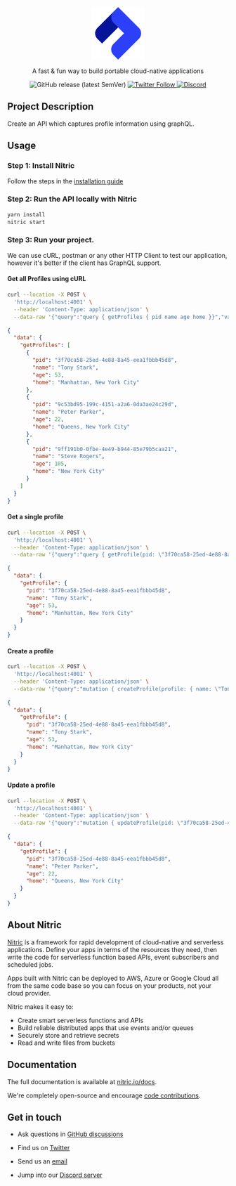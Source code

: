 <p align="center">
  <a href="https://nitric.io">
    <img src="https://raw.githubusercontent.com/nitrictech/nitric/main/docs/assets/nitric-logo.svg" width="120" alt="Nitric Logo"/>
  </a>
</p>

<p align="center">
  A fast & fun way to build portable cloud-native applications
</p>

<p align="center">
  <img alt="GitHub release (latest SemVer)" src="https://img.shields.io/github/v/release/nitrictech/nitric?sort=semver">
  <a href="https://twitter.com/nitric_io">
    <img alt="Twitter Follow" src="https://img.shields.io/twitter/follow/nitric_io?label=Follow&style=social">
  </a>
  <a href="https://nitric.io/chat"><img alt="Discord" src="https://img.shields.io/discord/955259353043173427?label=discord"></a>
</p>

## Project Description

Create an API which captures profile information using graphQL.

## Usage

### Step 1: Install Nitric

Follow the steps in the [installation guide](https://nitric.io/docs/installation)

### Step 2: Run the API locally with Nitric

```bash
yarn install
nitric start
```

### Step 3: Run your project.

We can use cURL, postman or any other HTTP Client to test our application, however it's better if the client has GraphQL support.

#### Get all Profiles using cURL

```bash
curl --location -X POST \
  'http://localhost:4001' \
  --header 'Content-Type: application/json' \
  --data-raw '{"query":"query { getProfiles { pid name age home }}","variables":{}}'
```

```json
{
  "data": {
    "getProfiles": [
      {
        "pid": "3f70ca58-25ed-4e88-8a45-eea1fbbb45d8",
        "name": "Tony Stark",
        "age": 53,
        "home": "Manhattan, New York City"
      },
      {
        "pid": "9c53bd95-199c-4151-a2a6-0da3ae24c29d",
        "name": "Peter Parker",
        "age": 22,
        "home": "Queens, New York City"
      },
      {
        "pid": "9ff191b0-0fbe-4e49-b944-85e79b5caa21",
        "name": "Steve Rogers",
        "age": 105,
        "home": "New York City"
      }
    ]
  }
}
```

#### Get a single profile

```bash
curl --location -X POST \
  'http://localhost:4001' \
  --header 'Content-Type: application/json' \
  --data-raw '{"query":"query { getProfile(pid: \"3f70ca58-25ed-4e88-8a45-eea1fbbb45d8\") { pid name age home }}","variables":{}}'

```

```json
{
  "data": {
    "getProfile": {
      "pid": "3f70ca58-25ed-4e88-8a45-eea1fbbb45d8",
      "name": "Tony Stark",
      "age": 53,
      "home": "Manhattan, New York City"
    }
  }
}
```

#### Create a profile

```bash
curl --location -X POST \
  'http://localhost:4001' \
  --header 'Content-Type: application/json' \
  --data-raw '{"query":"mutation { createProfile(profile: { name: \"Tony Stark\", age: 53, home: \"Manhattan, New York City\" }){ pid name age home }}","variables":{}}'
```

```json
{
  "data": {
    "getProfile": {
      "pid": "3f70ca58-25ed-4e88-8a45-eea1fbbb45d8",
      "name": "Tony Stark",
      "age": 53,
      "home": "Manhattan, New York City"
    }
  }
}
```

#### Update a profile

```bash
curl --location -X POST \
  'http://localhost:4001' \
  --header 'Content-Type: application/json' \
  --data-raw '{"query":"mutation { updateProfile(pid: \"3f70ca58-25ed-4e88-8a45-eea1fbbb45d8\",profile: { name: \"Peter Parker\", age: 22, home: \"Queens, New York City\" }){ pid name age home }}","variables":{}}'
```

```json
{
  "data": {
    "getProfile": {
      "pid": "3f70ca58-25ed-4e88-8a45-eea1fbbb45d8",
      "name": "Peter Parker",
      "age": 22,
      "home": "Queens, New York City"
    }
  }
}
```

## About Nitric

[Nitric](https://nitric.io) is a framework for rapid development of cloud-native and serverless applications. Define your apps in terms of the resources they need, then write the code for serverless function based APIs, event subscribers and scheduled jobs.

Apps built with Nitric can be deployed to AWS, Azure or Google Cloud all from the same code base so you can focus on your products, not your cloud provider.

Nitric makes it easy to:

- Create smart serverless functions and APIs
- Build reliable distributed apps that use events and/or queues
- Securely store and retrieve secrets
- Read and write files from buckets

## Documentation

The full documentation is available at [nitric.io/docs](https://nitric.io/docs).

We're completely open-source and encourage [code contributions](https://nitric.io/docs/contributions).

## Get in touch

- Ask questions in [GitHub discussions](https://github.com/nitrictech/nitric/discussions)

- Find us on [Twitter](https://twitter.com/nitric_io)

- Send us an [email](mailto:maintainers@nitric.io)

- Jump into our [Discord server](https://nitric.io/chat)
